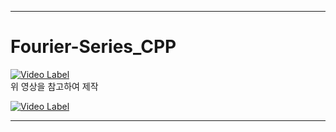 ***

# Fourier-Series_CPP
[![Video Label](https://img.youtube.com/vi/MY4luNgGfms/0.jpg)](https://youtu.be/MY4luNgGfms)  
위 영상을 참고하여 제작

[![Video Label](https://img.youtube.com/vi/pZXLSCzHu3I/0.jpg)](https://youtu.be/pZXLSCzHu3I)

***
